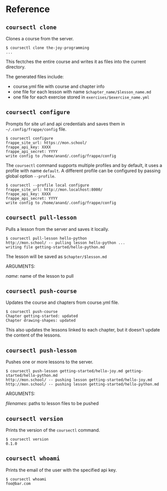 # Reference

## `coursectl clone`

Clones a course from the server.

```
$ coursectl clone the-joy-programming
...
```

This fectches the entire course and writes it as files into the current directory.

The generated files include:
- course.yml file with course and chapter info
- one file for each lesson with name `$chapter_name/$lesson_name.md`
- one file for each exercise stored in `exercises/$exercise_name.yml`

## `coursectl configure`

Prompts for site url and api credentials and saves them in `~/.config/frappe/config` file.

```
$ coursectl configure
frappe_site_url: https://mon.school/
frappe_api_key: XXXX
frappe_api_secret: YYYY
write config to /home/anand/.config/frappe/config
```

The `coursectl` command supports multiple profiles and by default, it uses a profile with name `default`. A different profile can be configured by passing global option `--profile`.

```
$ coursectl --profile local configure
frappe_site_url: http://mon.localhost:8000/
frappe_api_key: XXXX
frappe_api_secret: YYYY
write config to /home/anand/.config/frappe/config
```

## `coursectl pull-lesson`

Pulls a lesson from the server and saves it locally.

```
$ coursectl pull-lesson hello-python
http://mon.school/ -- pulling lesson hello-python ...
writing file getting-started/hello-python.md
```

The lesson will be saved as `$chapter/$lesson.md`

ARGUMENTS:

_name_: name of the lesson to pull

## `coursectl push-course`

Updates the course and chapters from course.yml file.

```
$ coursectl push-course
Chapter getting-started: updated
Chapter drawing-shapes: updated
```

This also updates the lessons linked to each chapter, but it doesn't update the content of the lessons.

## `coursectl push-lesson`

Pushes one or more lessons to the server.

```
$ coursectl push-lesson getting-started/hello-joy.md getting-started/hello-python.md
http://mon.school/ -- pushing lesson getting-started/hello-joy.md
http://mon.school/ -- pushing lesson getting-started/hello-python.md
```

ARGUMENTS:

_filenames_: paths to lesson files to be pushed

## `coursectl version`

Prints the version of the `coursectl` command.

```
$ coursectl version
0.1.0
```

## `coursectl whoami`

Prints the email of the user with the specified api key.

```
$ coursectl whoami
foo@bar.com
```
